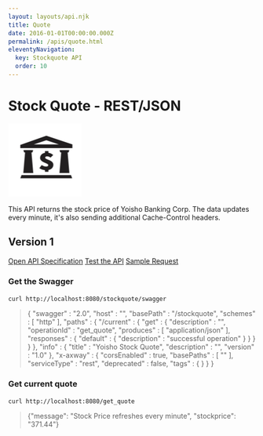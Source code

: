 ```yaml
---
layout: layouts/api.njk
title: Quote
date: 2016-01-01T00:00:00.000Z
permalink: /apis/quote.html
eleventyNavigation:
  key: Stockquote API
  order: 10
---
```


# Stock Quote - REST/JSON

![](/static/img/i3.png)

This API returns the stock price of Yoisho Banking Corp. The data updates every minute, it's also sending additional Cache-Control headers.

## Version 1

<a href="https://backend.yoisho.dob.jp/stockquote/swagger" target="_new">Open API Specification</a>
<a href="https://editor.swagger.io/?url=https://backend.yoisho.dob.jp/stockquote/swagger" target="_new">Test the API</a>
<a href="https://backend.yoisho.dob.jp/stockquote/current" target="_new">Sample Request</a>

### Get the Swagger

`curl http://localhost:8080/stockquote/swagger`

> { "swagger" : "2.0", "host" : "", "basePath" : "/stockquote", "schemes" : [ "http" ], "paths" : { "/current" : { "get" : { "description" : "", "operationId" : "get_quote", "produces" : [ "application/json" ], "responses" : { "default" : { "description" : "successful operation" } } } } }, "info" : { "title" : "Yoisho Stock Quote", "description" : "", "version" : "1.0" }, "x-axway" : { "corsEnabled" : true, "basePaths" : [ "" ], "serviceType" : "rest", "deprecated" : false, "tags" : { } } }

### Get current quote

`curl http://localhost:8080/get_quote`

> {"message": "Stock Price refreshes every minute", "stockprice": "371.44"}

